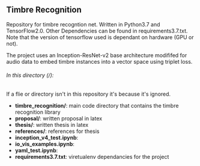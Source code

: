 Timbre Recognition
---
Repository for timbre recogntion net. Written in Python3.7 and TensorFlow2.0. Other
Dependencies can be found in requirements3.7.txt. Note that the version of tensorflow
used is dependant on hardware (GPU or not). 

The project uses an Inception-ResNet-v2 base architecture modififed for audio data
to embed timbre instances into a vector space using triplet loss. 

###### In this directory (/):
If a flie or directory isn't in this repository it's because it's ignored.
- **timbre_recognition/**: main code directory that contains the timbre recognition library
- **proposal/**: written proposal in latex
- **thesis/**: written thesis in latex
- **references/**: references for thesis
- **inception_v4_test.ipynb**: 
- **io_vis_examples.ipynb**:
- **yaml_test.ipynb**:
- **requirements3.7.txt**: viretualenv dependancies for the project
